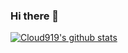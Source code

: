 ### Hi there 👋

[![Cloud919's github stats](https://github-readme-stats.vercel.app/api?username=Cloud919)](https://github.com/anuraghazra/github-readme-stats)
